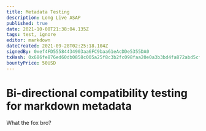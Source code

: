 ```yaml
---
title: Metadata Testing
description: Long Live ASAP
published: true
date: 2021-10-08T21:38:04.135Z
tags: test, ignore
editor: markdown
dateCreated: 2021-09-28T02:25:18.104Z
signedBy: 0xef4FD55584434903aa6FC9baa61eAcDDe5355DA0
txHash: 0x686fe876ed60db0858c005a25f8c3b2fc098faa20e0a3b3bd4fa872abd5cf882
bountyPrice: 50USD
---
```


# Bi-directional compatibility testing for markdown metadata

What the fox bro?
